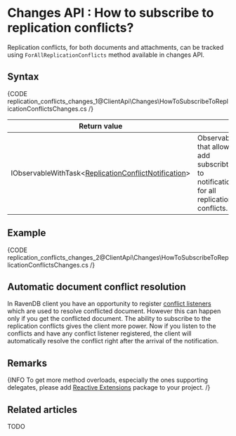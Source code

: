 # Changes API : How to subscribe to replication conflicts?

Replication conflicts, for both documents and attachments, can be tracked using `ForAllReplicationConflicts` method available in changes API.

## Syntax

{CODE replication_conflicts_changes_1@ClientApi\Changes\HowToSubscribeToReplicationConflictsChanges.cs /}

| Return value | |
| ------------- | ----- |
| IObservableWithTask<[ReplicationConflictNotification](../../glossary/replication-conflict-notification)> | Observable that allows to add subscribtions to notifications for all replication conflicts. |

## Example

{CODE replication_conflicts_changes_2@ClientApi\Changes\HowToSubscribeToReplicationConflictsChanges.cs /}

## Automatic document conflict resolution

In RavenDB client you have an opportunity to register [conflict listeners](../../client-api/listeners/what-are-conflict-listeners-and-how-to-work-with-them) which are used to resolve conflicted document. However this can happen only if you get the conflicted document. The ability to subscribe to the replication conflicts gives the client more power. Now if you listen to the conflicts and have any conflict listener registered, the client will automatically resolve the conflict right after the arrival of the notification.

## Remarks

{INFO To get more method overloads, especially the ones supporting delegates, please add [Reactive Extensions](http://nuget.org/packages/Rx-Main) package to your project. /}

## Related articles

TODO